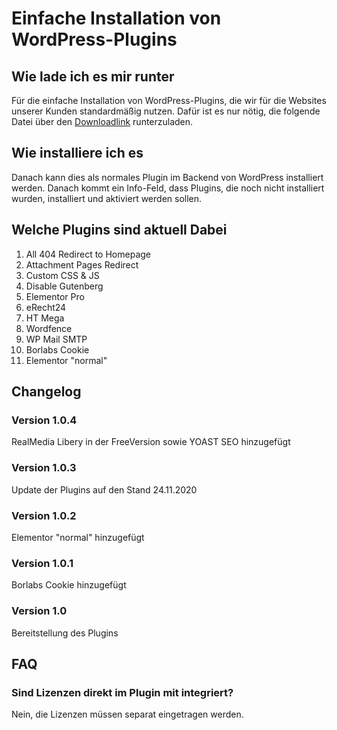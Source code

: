 # Einfache Installation von WordPress-Plugins
## Wie lade ich es mir runter
Für die einfache Installation von WordPress-Plugins, die wir für die Websites unserer Kunden standardmäßig nutzen.
Dafür ist es nur nötig, die folgende Datei über den [Downloadlink](https://github.com/city-map-stade/city-map-plugin/archive/main.zip) runterzuladen. 

## Wie installiere ich es
Danach kann dies als normales Plugin im Backend von WordPress installiert werden. 
Danach kommt ein Info-Feld, dass Plugins, die noch nicht installiert wurden, installiert und aktiviert werden sollen.

## Welche Plugins sind aktuell Dabei
1. All 404 Redirect to Homepage
2. Attachment Pages Redirect
3. Custom CSS & JS
4. Disable Gutenberg
5. Elementor Pro
6. eRecht24
7. HT Mega
8. Wordfence
9. WP Mail SMTP
10. Borlabs Cookie
11. Elementor "normal"

## Changelog

### Version 1.0.4
RealMedia Libery in der FreeVersion sowie YOAST SEO hinzugefügt

### Version 1.0.3
Update der Plugins auf den Stand 24.11.2020

### Version 1.0.2 
Elementor "normal" hinzugefügt

### Version 1.0.1
Borlabs Cookie hinzugefügt

### Version 1.0
Bereitstellung des Plugins

## FAQ
### Sind Lizenzen direkt im Plugin mit integriert?
Nein, die Lizenzen müssen separat eingetragen werden. 